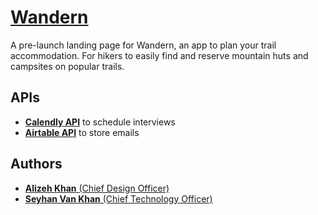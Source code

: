 # [Wandern](https://www.wanderntrails.com)

A pre-launch landing page for Wandern, an app to plan your trail accommodation. For hikers to easily find and reserve mountain huts and campsites on popular trails.

## APIs
* [**Calendly API**](https://calendly.stoplight.io/docs/gh/calendly/api-docs) to schedule interviews
* [**Airtable API**](https://airtable.com/api) to store emails

## Authors

* [**Alizeh Khan** (Chief Design Officer)](https://github.com/alizehkhan)
* [**Seyhan Van Khan** (Chief Technology Officer)](https://github.com/seyhanvankhan)
